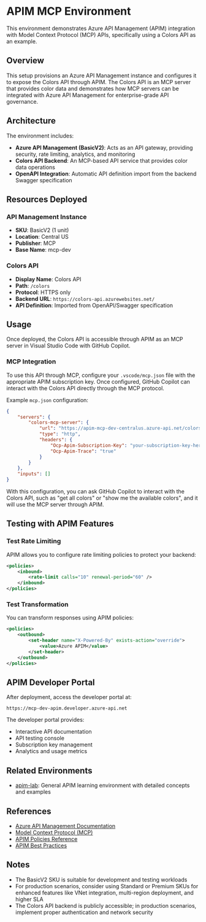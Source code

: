 # APIM MCP Environment

This environment demonstrates Azure API Management (APIM) integration with Model Context Protocol (MCP) APIs, specifically using a Colors API as an example.

## Overview

This setup provisions an Azure API Management instance and configures it to expose the Colors API through APIM. The Colors API is an MCP server that provides color data and demonstrates how MCP servers can be integrated with Azure API Management for enterprise-grade API governance.

## Architecture

The environment includes:

- **Azure API Management (BasicV2)**: Acts as an API gateway, providing security, rate limiting, analytics, and monitoring
- **Colors API Backend**: An MCP-based API service that provides color data operations
- **OpenAPI Integration**: Automatic API definition import from the backend Swagger specification

## Resources Deployed

### API Management Instance

- **SKU**: BasicV2 (1 unit)
- **Location**: Central US
- **Publisher**: MCP
- **Base Name**: mcp-dev

### Colors API

- **Display Name**: Colors API
- **Path**: `/colors`
- **Protocol**: HTTPS only
- **Backend URL**: `https://colors-api.azurewebsites.net/`
- **API Definition**: Imported from OpenAPI/Swagger specification

## Usage

Once deployed, the Colors API is accessible through APIM as an MCP server in Visual Studio Code with GitHub Copilot.

### MCP Integration

To use this API through MCP, configure your `.vscode/mcp.json` file with the appropriate APIM subscription key. Once configured, GitHub Copilot can interact with the Colors API directly through the MCP protocol.

Example `mcp.json` configuration:

```json
{
    "servers": {
        "colors-mcp-server": {
            "url": "https://apim-mcp-dev-centralus.azure-api.net/colors-mcp/mcp",
            "type": "http",
            "headers": {
                "Ocp-Apim-Subscription-Key": "your-subscription-key-here",
                "Ocp-Apim-Trace": "true"
            }
        }
    },
    "inputs": []
}
```

With this configuration, you can ask GitHub Copilot to interact with the Colors API, such as "get all colors" or "show me the available colors", and it will use the MCP server through APIM.

## Testing with APIM Features

### Test Rate Limiting

APIM allows you to configure rate limiting policies to protect your backend:

```xml
<policies>
    <inbound>
        <rate-limit calls="10" renewal-period="60" />
    </inbound>
</policies>
```

### Test Transformation

You can transform responses using APIM policies:

```xml
<policies>
    <outbound>
        <set-header name="X-Powered-By" exists-action="override">
            <value>Azure APIM</value>
        </set-header>
    </outbound>
</policies>
```

## APIM Developer Portal

After deployment, access the developer portal at:

```text
https://mcp-dev-apim.developer.azure-api.net
```

The developer portal provides:

- Interactive API documentation
- API testing console
- Subscription key management
- Analytics and usage metrics

## Related Environments

- [apim-lab](../apim-lab/README.md): General APIM learning environment with detailed concepts and examples

## References

- [Azure API Management Documentation](https://learn.microsoft.com/en-us/azure/api-management/)
- [Model Context Protocol (MCP)](https://modelcontextprotocol.io/)
- [APIM Policies Reference](https://learn.microsoft.com/en-us/azure/api-management/api-management-policies)
- [APIM Best Practices](https://learn.microsoft.com/en-us/azure/api-management/api-management-howto-deploy-multi-region)

## Notes

- The BasicV2 SKU is suitable for development and testing workloads
- For production scenarios, consider using Standard or Premium SKUs for enhanced features like VNet integration, multi-region deployment, and higher SLA
- The Colors API backend is publicly accessible; in production scenarios, implement proper authentication and network security
